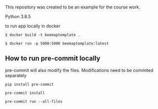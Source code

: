 This repository was created to be an example for the course work.

Python 3.8.5

to run app locally in docker

`$ docker build -t beemaptemplate .`

`$ docker run -p 5000:5000 beemaptemplate:latest`


## How to run pre-commit locally

pre-commit will also modify the files. Modifications need to be commited separately

`pip install pre-commit`

`pre-commit install`

`pre-commit run --all-files`
